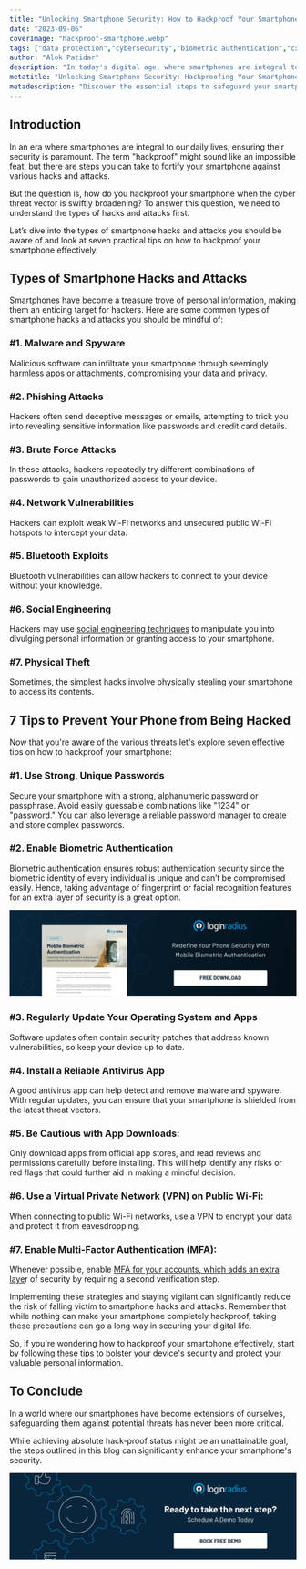 ```yaml
---
title: "Unlocking Smartphone Security: How to Hackproof Your Smartphone"
date: "2023-09-06"
coverImage: "hackproof-smartphone.webp"
tags: ["data protection","cybersecurity","biometric authentication","cx"]
author: "Alok Patidar"
description: "In today's digital age, where smartphones are integral to our daily lives, securing them is paramount. But is it possible to truly hackproof your smartphone in an ever-expanding cyber threat landscape? Let’s dive into the types of hacks and attacks you need to be aware of and provide seven practical tips to bolster your smartphone's security."
metatitle: "Unlocking Smartphone Security: Hackproofing Your Smartphone"
metadescription: "Discover the essential steps to safeguard your smartphone against hacks and attacks. Explore common threats and seven practical tips to enhance your smartphone's security."
---
```

## Introduction

In an era where smartphones are integral to our daily lives, ensuring their security is paramount. The term "hackproof" might sound like an impossible feat, but there are steps you can take to fortify your smartphone against various hacks and attacks. 

But the question is, how do you hackproof your smartphone when the cyber threat vector is swiftly broadening? To answer this question, we need to understand the types of hacks and attacks first. 

Let’s dive into the types of smartphone hacks and attacks you should be aware of and look at seven practical tips on how to hackproof your smartphone effectively.

## Types of Smartphone Hacks and Attacks

Smartphones have become a treasure trove of personal information, making them an enticing target for hackers. Here are some common types of smartphone hacks and attacks you should be mindful of:

### #1. Malware and Spyware

Malicious software can infiltrate your smartphone through seemingly harmless apps or attachments, compromising your data and privacy.

### #2. Phishing Attacks

Hackers often send deceptive messages or emails, attempting to trick you into revealing sensitive information like passwords and credit card details.

### #3. Brute Force Attacks

In these attacks, hackers repeatedly try different combinations of passwords to gain unauthorized access to your device. 

### #4. Network Vulnerabilities

Hackers can exploit weak Wi-Fi networks and unsecured public Wi-Fi hotspots to intercept your data.

### #5. Bluetooth Exploits 

Bluetooth vulnerabilities can allow hackers to connect to your device without your knowledge.

### #6. Social Engineering

Hackers may use [social engineering techniques](https://www.loginradius.com/blog/identity/social-engineering-attacks/) to manipulate you into divulging personal information or granting access to your smartphone.

### #7. Physical Theft

Sometimes, the simplest hacks involve physically stealing your smartphone to access its contents.

## 7 Tips to Prevent Your Phone from Being Hacked

Now that you're aware of the various threats let's explore seven effective tips on how to hackproof your smartphone:

### #1. Use Strong, Unique Passwords

Secure your smartphone with a strong, alphanumeric password or passphrase. Avoid easily guessable combinations like "1234" or "password." You can also leverage a reliable password manager to create and store complex passwords. 

### #2. Enable Biometric Authentication

Biometric authentication ensures robust authentication security since the biometric identity of every individual is unique and can’t be compromised easily. Hence, taking advantage of fingerprint or facial recognition features for an extra layer of security is a great option. 

[![DS-Mob-biometric-auth](DS-Mob-biometric-auth.webp)](https://www.loginradius.com/resource/mobile-biometric-authentication-datasheet)

### #3. Regularly Update Your Operating System and Apps

Software updates often contain security patches that address known vulnerabilities, so keep your device up to date.

### #4. Install a Reliable Antivirus App

A good antivirus app can help detect and remove malware and spyware. With regular updates, you can ensure that your smartphone is shielded from the latest threat vectors. 

### #5. Be Cautious with App Downloads: 

Only download apps from official app stores, and read reviews and permissions carefully before installing. This will help identify any risks or red flags that could further aid in making a mindful decision.  

### #6. Use a Virtual Private Network (VPN) on Public Wi-Fi: 

When connecting to public Wi-Fi networks, use a VPN to encrypt your data and protect it from eavesdropping.

### #7. Enable Multi-Factor Authentication (MFA): 

Whenever possible, enable [MFA for your accounts, which adds an extra laye](https://www.loginradius.com/multi-factor-authentication/)r of security by requiring a second verification step. 

Implementing these strategies and staying vigilant can significantly reduce the risk of falling victim to smartphone hacks and attacks. Remember that while nothing can make your smartphone completely hackproof, taking these precautions can go a long way in securing your digital life.

So, if you're wondering how to hackproof your smartphone effectively, start by following these tips to bolster your device's security and protect your valuable personal information.

## To Conclude 

In a world where our smartphones have become extensions of ourselves, safeguarding them against potential threats has never been more critical. 

While achieving absolute hack-proof status might be an unattainable goal, the steps outlined in this blog can significantly enhance your smartphone's security.

[![book-a-free-demo-loginradius](../../assets/book-a-demo-loginradius.webp)](https://www.loginradius.com/contact-us?utm_source=blog&utm_medium=web&utm_campaign=hackproof-smartphone-security)
